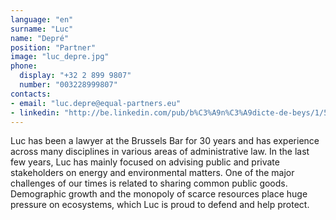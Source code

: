 ```yaml
---
language: "en"
surname: "Luc"
name: "Depré"
position: "Partner"
image: "luc_depre.jpg"
phone:
  display: "+32 2 899 9807"
  number: "003228999807"
contacts:
- email: "luc.depre@equal-partners.eu"
- linkedin: "http://be.linkedin.com/pub/b%C3%A9n%C3%A9dicte-de-beys/1/579/815/en"
---
```

Luc has been a lawyer at the Brussels Bar for 30 years and has experience across many disciplines in various areas of administrative law. In the last few years, Luc has mainly focused on advising public and private stakeholders on energy and environmental matters. One of the major challenges of our times is related to sharing common public goods. Demographic growth and the monopoly of scarce resources place huge pressure on ecosystems, which Luc is proud to defend and help protect.

